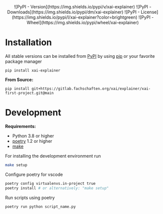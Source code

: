 <div align="center">
![PyPI - Version](https://img.shields.io/pypi/v/xai-explainer)
![PyPI - Downloads](https://img.shields.io/pypi/dm/xai-explainer)
![PyPI - License](https://img.shields.io/pypi/l/xai-explainer?color=brightgreen)
![PyPI - Wheel](https://img.shields.io/pypi/wheel/xai-explainer)
</div>

# Installation

All stable versions can be installed from [PyPI] by using [pip] or your favorite package manager

    pip install xai-explainer

**From Source:**

    pip install git+https://gitlab.fachschaften.org/xai/explainer/xai-first-project.git@main


# Development

**Requirements:**
- Python 3.8 or higher
- [poetry] 1.2 or higher
- [make]

For installing the development environment run

```bash
make setup
```

Configure poetry for vscode
```bash
poetry config virtualenvs.in-project true
poetry install # or alternatively: "make setup"
```

Run scripts using poetry
```bash
poetry run python script_name.py
```

[make]: https://www.gnu.org/software/make/
[pip]: https://pypi.org/project/pip/
[poetry]: https://python-poetry.org/
[pypi]: https://pypi.org/